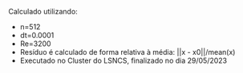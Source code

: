 Calculado utilizando:
- n=512
- dt=0.0001
- Re=3200
- Resíduo é calculado de forma relativa à média: ||x - x0||/mean(x)
- Executado no Cluster do LSNCS, finalizado no dia 29/05/2023
